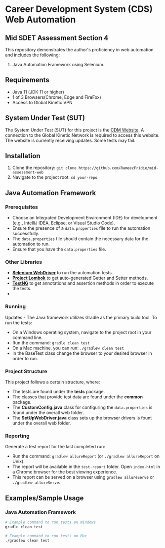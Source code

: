 # Career Development System (CDS) Web Automation

## Mid SDET Assessment Section 4

This repository demonstrates the author's proficiency in web automation and includes the following:

1. Java Automation Framework using Selenium.

## Requirements

- Java 11 (JDK 11 or higher)
- 1 of 3 Browsers(Chrome, Edge and FireFox)
- Access to Global Kinetic VPN

## System Under Test (SUT)

The System Under Test (SUT) for this project is the [CDM Website](http://dockerdev:8801/login). A connection to the Global Kinetic Network is required to access this website.
The website is currently receiving updates. Some tests may fail.

## Installation

1. Clone the repository: `git clone https://github.com/RameezFridie/mid-assessment-web`
2. Navigate to the project root: `cd your-repo`

## Java Automation Framework

### Prerequisites

- Choose an Integrated Development Environment (IDE) for development (e.g., IntelliJ IDEA, Eclipse, or Visual Studio Code).
- Ensure the presence of a `data.properties` file to run the automation successfully.
- The `data.properties` file should contain the necessary data for the automation to run.
- Ensure that you have the `data.properties` file.

### Other Libraries

- [**Selenium WebDriver**](https://www.selenium.dev/documentation/webdriver/) to run the automation tests.
- [**Project Lombok**](https://projectlombok.org/) to get auto-generated Getter and Setter methods.
- [**TestNG**](https://testng.org/doc/) to get annotations and assertion methods in order to execute the tests.
- 
### Running

Updates -
The Java framework utilizes Gradle as the primary build tool. To run the tests:

- On a Windows operating system, navigate to the project root in your command line.
- Run the command: `gradle clean test`
- On a Mac machine, you can run: `./gradlew clean test`
- In the BaseTest class change the browser to your desired browser in order to run.

### Project Structure

This project follows a certain structure, where:

- The tests are found under the **tests** package.
- The classes that provide test data are found under the **common** package.
- The **CustomConfig.java** class for configuring the `data.properties` is found under the overall web folder.
- The **SetUpWebDriver.java** class sets up the browser drivers is fount under the overall web folder.

### Reporting

Generate a test report for the last completed run:

- Run the command: `gradlew allureReport` (or `./gradlew allureReport` on Unix).
- The report will be available in the `test-report` folder. Open `index.html` in a Chrome browser for the best viewing experience.
- This report can be served on a browser using `gradlew allureServe` or `./gradlew allureServe`.

## Examples/Sample Usage

### Java Automation Framework
```bash
# Example command to run tests on Windows
gradle clean test

# Example command to run tests on Mac
./gradlew clean test